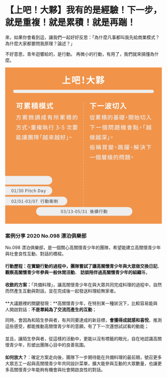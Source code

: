 # 【上吧！大夥】我有的是經驗！下一步，就是重複！就是累積！就是再踹！

來，如果你會看到這，讓我們一起好好反思：「為什麼凡事都叫我先給商業模式？為什麼大家都要問我原理？論述？」

 不好意思，青年迴響給的，是行動。 再微小的行動，有用了，我們就來搞懂為什麼。

![&#x300C;&#x4E0A;&#x5427;&#xFF01;&#x5927;&#x5925;&#x300D;&#x91CD;&#x9EDE;&#x5728;&#x627E;&#x5230;&#x53EF;&#x7D2F;&#x7A4D;&#x7684;&#x6A21;&#x5F0F;](../../../.gitbook/assets/164332407_1422785824723859_3876737055216529698_n.jpeg)

### 案例分享 2020 No.098 漂泊俱樂部 

No.098 漂泊俱樂部，是一個關心高關懷青少年的團隊，希望能建立高關懷青少年與社會良性互動、對話的橋樑。  
　　  
**行動歷程：**在實驗行動的過程中，團隊嘗試了讓高關懷青少年**與大眾做交換日記**、**觀察高關懷青少年參與一般休閒活動**、 **訪談陪伴過高關懷青少年的組織**等。  
　　  
**收斂的方案：**「共備料理」，讓高關懷青少年在與大眾共同完成料理的過程中，自然而然產生互動與對話，並在完成後一起發送料理給無家者。  
　　  
**大議題裡的關鍵發現：**高關懷青少年，在特別某一種狀況下，比較容易能與人開啟對話：**不是單純為了交流而產生的互動**；  
  
同時，會因為和陌生參與者，有共同要達成的新目標，**會獲得成就感和喜悅**，推測這些感受，都能推動高關懷青少年的意願，有了下一次還想試試看的動能；  
　  
並且，讓陌生參與者，從這樣的活動中，更能以沒有標籤的眼光，自在地認識高關懷青少年，形塑出團隊心目中的良善氛圍。  
　　  
**如何放大？**：確定方案走向後，團隊下一步期待能在共備料理的最前期，號召更多大眾志工一起與高關懷青少年共同設計菜單，擴大能參與互動的大眾數量，也讓更多高關懷青少年能夠有機會與社會開啟良性的對話。

